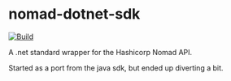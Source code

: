 # nomad-dotnet-sdk

[![Build](https://github.com/pedrostc/nomad-dotnet-sdk/actions/workflows/dotnet.yml/badge.svg)](https://github.com/pedrostc/nomad-dotnet-sdk/actions/workflows/dotnet.yml)

A .net standard wrapper for the Hashicorp Nomad API.

Started as a port from the java sdk, but ended up diverting a bit.
